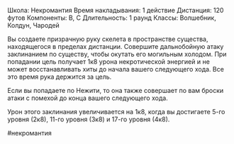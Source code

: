 Школа: Некромантия
Время накладывания: 1 действие
Дистанция: 120 футов
Компоненты: В, С
Длительность: 1 раунд
Классы: Волшебник, Колдун, Чародей

Вы создаете призрачную руку скелета в пространстве существа, находящегося в пределах дистанции. Совершите дальнобойную атаку заклинанием по существу, чтобы окутать его могильным холодом. При попадании цель получает 1к8 урона некротической энергией и не может восстанавливать хиты до начала вашего следующего хода. Все это время рука держится за цель.

Если вы попадаете по Нежити, то она также совершает по вам броски атаки с помехой до конца вашего следующего хода.

Урон этого заклинания увеличивается на 1к8, когда вы достигаете 5-го уровня (2к8), 11-го уровня (3к8) и 17-го уровня (4к8).

#некромантия 
